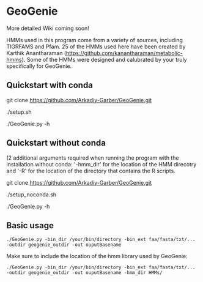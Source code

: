 # GeoGenie

More detailed Wiki coming soon!

HMMs used in this program come from a variety of sources, including TIGRFAMS and Pfam. 25 of the HMMs used here have been created by Karthik Anantharaman (https://github.com/kanantharaman/metabolic-hmms). Some of the HMMs were designed and calubrated by your truly specifically for GeoGenie.

## Quickstart with conda
git clone https://github.com/Arkadiy-Garber/GeoGenie.git

./setup.sh

./GeoGenie.py -h

## Quickstart without conda
(2 additional arguments required when running the program with the installation without conda: '-hmm_dir' for the location of the HMM direcotry and '-R' for the location of the directory that contains the R scripts.

git clone https://github.com/Arkadiy-Garber/GeoGenie.git

./setup_noconda.sh

./GeoGenie.py -h

## Basic usage

    ./GeoGenie.py -bin_dir /your/bin/directory -bin_ext faa/fasta/txt/... -outdir geogenie_outdir -out ouputBasename
    
Make sure to include the location of the hmm library used by GeoGenie:

    ./GeoGenie.py -bin_dir /your/bin/directory -bin_ext faa/fasta/txt/... -outdir geogenie_outdir -out ouputBasename -hmm_dir HMMs/
